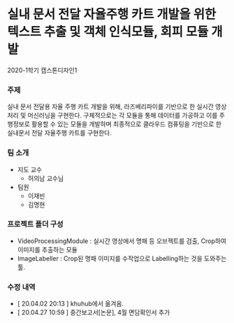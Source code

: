 # 실내 문서 전달 자율주행 카트 개발을 위한 텍스트 추출 및 객체 인식모듈, 회피 모듈 개발
2020-1학기 캡스톤디자인1

### 주제
실내 문서 전달용 자율 주행 카트 개발을 위해, 라즈베리파이를 기반으로 한 실시간 영상처리 및 머신러닝을 구현한다. 구체적으로는 각 모듈을 통해 데이터를 가공하고 이를 주행정보로 활용할 수 있는 모듈을 개발하며 최종적으로 클라우드 컴퓨팅을 기반으로 한 실내문서 전달 자율주행 카트를 구현한다.

### 팀 소개
* 지도 교수
  * 허의남 교수님
* 팀원
  * 이재빈
  * 김명현

### 프로젝트 폴더 구성
* VideoProcessingModule : 실시간 영상에서 명패 등 오브젝트를 검출, Crop하여 이미지를 추출하는 모듈
* ImageLabeller : Crop된 명패 이미지를 수작업으로 Labelling하는 것을 도와주는 툴.

### 수정 내역
 * [ 20.04.02 20:13 ] khuhub에서 옮겨옴.
 * [ 20.04.27 10:59 ] 중간보고서[논문], 4월 면담확인서 추가

